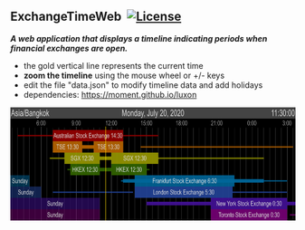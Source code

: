 ## ExchangeTimeWeb&nbsp;&nbsp;[![License](https://img.shields.io/badge/license-Apache%202.0-7755BB.svg)](https://opensource.org/licenses/Apache-2.0)

***A web application that displays a timeline indicating periods when financial exchanges are open.***
- the gold vertical line represents the current time
- **zoom the timeline** using the mouse wheel or +/- keys
- edit the file "data.json" to modify timeline data and add holidays
- dependencies: https://moment.github.io/luxon
<img src="./screencap.png" width="730" height="200">
